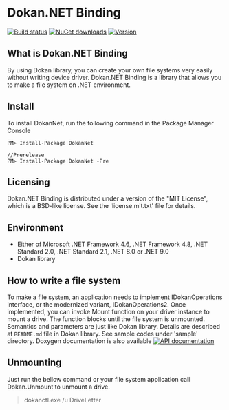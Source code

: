 # Dokan.NET Binding
[![Build status](https://ci.appveyor.com/api/projects/status/w707j7xlu21jf3qa?svg=true)](https://ci.appveyor.com/project/Liryna/dokan-dotnet)
[![NuGet downloads](https://img.shields.io/nuget/dt/DokanNet.svg)](https://www.nuget.org/packages/DokanNet)
[![Version](https://img.shields.io/nuget/v/DokanNet.svg)](https://www.nuget.org/packages/DokanNet)

## What is Dokan.NET Binding
By using Dokan library, you can create your own file systems very easily
without writing device driver. Dokan.NET Binding is a library that allows
you to make a file system on .NET environment.

## Install

To install DokanNet, run the following command in the Package Manager Console

    PM> Install-Package DokanNet
    
    //Prerelease 
    PM> Install-Package DokanNet -Pre 

## Licensing
Dokan.NET Binding is distributed under a version of the "MIT License",
which is a BSD-like license. See the 'license.mit.txt' file for details.

## Environment
* Either of Microsoft .NET Framework 4.6, .NET Framework 4.8, .NET Standard 2.0, .NET Standard 2.1, .NET 8.0 or .NET 9.0
* Dokan library

## How to write a file system
To make a file system, an application needs to implement IDokanOperations interface, or the modernized variant, IDokanOperations2.
Once implemented, you can invoke Mount function on your driver instance
to mount a drive. The function blocks until the file system is unmounted.
Semantics and parameters are just like Dokan library. Details are described
at `README.md` file in Dokan library. See sample codes under 'sample'
directory.
Doxygen documentation is also available [![API documentation](https://img.shields.io/badge/Documentation-API-green.svg)](https://dokan-dev.github.io/dokan-dotnet-doc/html/)

## Unmounting
Just run the bellow command or your file system application call Dokan.Unmount
to unmount a drive.

   > dokanctl.exe /u DriveLetter

